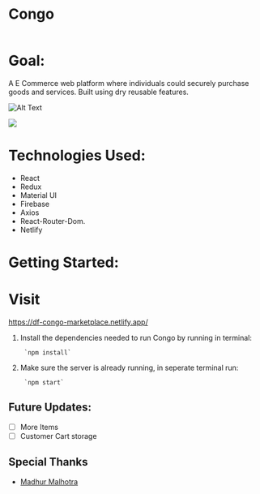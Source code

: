 # Congo


![]()




# Goal:
A E Commerce web platform where individuals could securely purchase goods and services. Built using dry reusable features. 




![Alt Text](https://imgflip.com/gif/5n3r21)


![](https://imgflip.com/gif/5n3r21)


# Technologies Used:
- React
- Redux
- Material UI
- Firebase
- Axios
- React-Router-Dom.
- Netlify

# Getting Started:
# Visit 
 https://df-congo-marketplace.netlify.app/


1. Install the dependencies needed to run Congo by running in terminal:

        `npm install`

2. Make sure the server is already running, in seperate terminal run:
 
        `npm start`
     
## Future Updates:
- [ ] More Items
- [ ] Customer Cart storage

## Special Thanks
* [Madhur Malhotra](https://www.linkedin.com/in/madhurxyz/)

